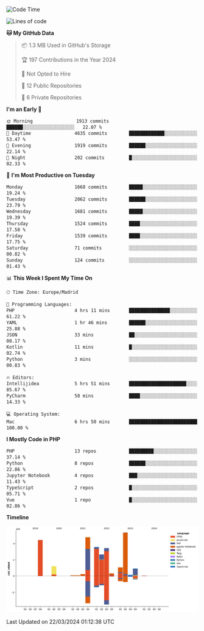 <!--START_SECTION:waka-->
![Code Time](http://img.shields.io/badge/Code%20Time-98%20hrs%2057%20mins-blue)

![Lines of code](https://img.shields.io/badge/From%20Hello%20World%20I%27ve%20Written-28.2%20million%20lines%20of%20code-blue)

**🐱 My GitHub Data** 

> 📦 1.3 MB Used in GitHub's Storage 
 > 
> 🏆 197 Contributions in the Year 2024
 > 
> 🚫 Not Opted to Hire
 > 
> 📜 12 Public Repositories 
 > 
> 🔑 6 Private Repositories 
 > 
**I'm an Early 🐤** 

```text
🌞 Morning                1913 commits        ██████░░░░░░░░░░░░░░░░░░░   22.07 % 
🌆 Daytime                4635 commits        █████████████░░░░░░░░░░░░   53.47 % 
🌃 Evening                1919 commits        ██████░░░░░░░░░░░░░░░░░░░   22.14 % 
🌙 Night                  202 commits         █░░░░░░░░░░░░░░░░░░░░░░░░   02.33 % 
```
📅 **I'm Most Productive on Tuesday** 

```text
Monday                   1668 commits        █████░░░░░░░░░░░░░░░░░░░░   19.24 % 
Tuesday                  2062 commits        ██████░░░░░░░░░░░░░░░░░░░   23.79 % 
Wednesday                1681 commits        █████░░░░░░░░░░░░░░░░░░░░   19.39 % 
Thursday                 1524 commits        ████░░░░░░░░░░░░░░░░░░░░░   17.58 % 
Friday                   1539 commits        ████░░░░░░░░░░░░░░░░░░░░░   17.75 % 
Saturday                 71 commits          ░░░░░░░░░░░░░░░░░░░░░░░░░   00.82 % 
Sunday                   124 commits         ░░░░░░░░░░░░░░░░░░░░░░░░░   01.43 % 
```


📊 **This Week I Spent My Time On** 

```text
🕑︎ Time Zone: Europe/Madrid

💬 Programming Languages: 
PHP                      4 hrs 11 mins       ███████████████░░░░░░░░░░   61.22 % 
YAML                     1 hr 46 mins        ██████░░░░░░░░░░░░░░░░░░░   25.88 % 
JSON                     33 mins             ██░░░░░░░░░░░░░░░░░░░░░░░   08.17 % 
Kotlin                   11 mins             █░░░░░░░░░░░░░░░░░░░░░░░░   02.74 % 
Python                   3 mins              ░░░░░░░░░░░░░░░░░░░░░░░░░   00.83 % 

🔥 Editors: 
Intellijidea             5 hrs 51 mins       █████████████████████░░░░   85.67 % 
PyCharm                  58 mins             ████░░░░░░░░░░░░░░░░░░░░░   14.33 % 

💻 Operating System: 
Mac                      6 hrs 50 mins       █████████████████████████   100.00 % 
```

**I Mostly Code in PHP** 

```text
PHP                      13 repos            █████████░░░░░░░░░░░░░░░░   37.14 % 
Python                   8 repos             ██████░░░░░░░░░░░░░░░░░░░   22.86 % 
Jupyter Notebook         4 repos             ███░░░░░░░░░░░░░░░░░░░░░░   11.43 % 
TypeScript               2 repos             █░░░░░░░░░░░░░░░░░░░░░░░░   05.71 % 
Vue                      1 repo              █░░░░░░░░░░░░░░░░░░░░░░░░   02.86 % 
```



**Timeline**

![Lines of Code chart](https://raw.githubusercontent.com/danisoronellas/danisoronellas/main/assets/bar_graph.png)


 Last Updated on 22/03/2024 01:12:38 UTC
<!--END_SECTION:waka-->
